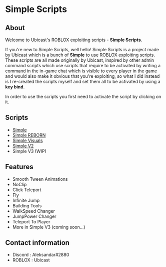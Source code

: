 # Simple Scripts

## About

Welcome to Ubicast's ROBLOX exploiting scripts - **Simple Scripts**.

If you're new to Simple Scripts, well hello! Simple Scripts is a project made by Ubicast which is a bunch of **Simple** to use ROBLOX exploiting scripts. These scripts are all made originally by Ubicast, inspired by other admin command scripts which use scripts that require to be activated by writing a command in the in-game chat which is visible to every player in the game and would also make it obvious that you're exploiting, so what I did instead is I re-created the scripts myself and set them all to be activated by using a **key bind**.

In order to use the scripts you first need to activate the script by clicking on it.

## Scripts
- [Simple](https://github.com/UbicastDev/Simple-Scripts/blob/main/Simple)
- [Simple REBORN](https://github.com/UbicastDev/Simple-Scripts/blob/main/Simple%20REBORN)
- [Simple Visuals](https://github.com/UbicastDev/Simple-Scripts/blob/main/Simple%20Visuals)
- [Simple V2](https://github.com/UbicastDev/Simple-Scripts/blob/main/Simple%20V2)
- Simple V3 (WIP)

## Features

- Smooth Tween Animations
- NoClip
- Click Teleport
- Fly
- Infinite Jump
- Building Tools
- WalkSpeed Changer
- JumpPower Changer
- Teleport To Player
- More in Simple V3 (coming soon...)

## Contact information

- Discord : Aleksandar#2880
- ROBLOX : Ubicast
